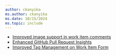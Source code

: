 ```yaml
---
author: ckanyika
ms.author: ckanyika
ms.date: 10/15/2024
ms.topic: include
---
```


- [Improved image support in work item comments](#improved-image-support-in-work-item-comments)
- [Enhanced GitHub Pull Request Insights](#enhanced-github-pull-request-insights)
- [Improved Tag Management on Work Item Form](#improved-tag-management-on-work-item-form)